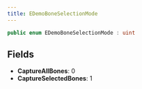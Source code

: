 ```yaml
---
title: EDemoBoneSelectionMode
---
```


```csharp
public enum EDemoBoneSelectionMode : uint
```

## Fields

- **CaptureAllBones**: 0
- **CaptureSelectedBones**: 1


